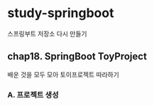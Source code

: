 # study-springboot
스프링부트 저장소 다시 만들기

## chap18. SpringBoot ToyProject
배운 것을 모두 모아 토이프로젝트 따라하기

### A. 프로젝트 생성
